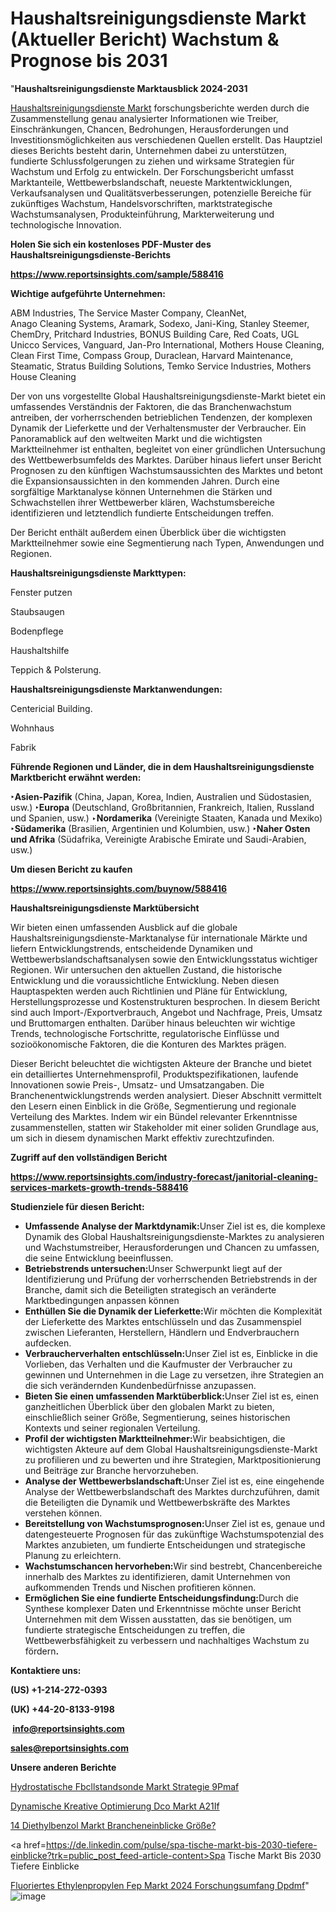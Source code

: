 # Haushaltsreinigungsdienste Markt (Aktueller Bericht) Wachstum & Prognose bis 2031

"<strong><b>Haushaltsreinigungsdienste Marktausblick 2024-2031</b></strong>

<a href=https://www.reportsinsights.com/sample/588416>Haushaltsreinigungsdienste Markt</a> forschungsberichte werden durch die Zusammenstellung genau analysierter Informationen wie Treiber, Einschränkungen, Chancen, Bedrohungen, Herausforderungen und Investitionsmöglichkeiten aus verschiedenen Quellen erstellt. Das Hauptziel dieses Berichts besteht darin, Unternehmen dabei zu unterstützen, fundierte Schlussfolgerungen zu ziehen und wirksame Strategien für Wachstum und Erfolg zu entwickeln. Der Forschungsbericht umfasst Marktanteile, Wettbewerbslandschaft, neueste Marktentwicklungen, Verkaufsanalysen und Qualitätsverbesserungen, potenzielle Bereiche für zukünftiges Wachstum, Handelsvorschriften, marktstrategische Wachstumsanalysen, Produkteinführung, Markterweiterung und technologische Innovation.

<strong><b>Holen Sie sich ein kostenloses PDF-Muster des Haushaltsreinigungsdienste-Berichts</b></strong>

<a href=https://www.reportsinsights.com/sample/588416><strong><u>https://www.reportsinsights.com/sample/588416</u></strong></a>

<strong>Wichtige aufgeführte Unternehmen:</strong>

ABM Industries, The Service Master Company, CleanNet, Anago Cleaning Systems, Aramark, Sodexo, Jani-King, Stanley Steemer, ChemDry, Pritchard Industries, BONUS Building Care, Red Coats, UGL Unicco Services, Vanguard, Jan-Pro International, Mothers House Cleaning, Clean First Time, Compass Group, Duraclean, Harvard Maintenance, Steamatic, Stratus Building Solutions, Temko Service Industries, Mothers House Cleaning

Der von uns vorgestellte Global Haushaltsreinigungsdienste-Markt bietet ein umfassendes Verständnis der Faktoren, die das Branchenwachstum antreiben, der vorherrschenden betrieblichen Tendenzen, der komplexen Dynamik der Lieferkette und der Verhaltensmuster der Verbraucher. Ein Panoramablick auf den weltweiten Markt und die wichtigsten Marktteilnehmer ist enthalten, begleitet von einer gründlichen Untersuchung des Wettbewerbsumfelds des Marktes. Darüber hinaus liefert unser Bericht Prognosen zu den künftigen Wachstumsaussichten des Marktes und betont die Expansionsaussichten in den kommenden Jahren. Durch eine sorgfältige Marktanalyse können Unternehmen die Stärken und Schwachstellen ihrer Wettbewerber klären, Wachstumsbereiche identifizieren und letztendlich fundierte Entscheidungen treffen.

Der Bericht enthält außerdem einen Überblick über die wichtigsten Marktteilnehmer sowie eine Segmentierung nach Typen, Anwendungen und Regionen.


<strong>Haushaltsreinigungsdienste Markttypen:</strong>

Fenster putzen

Staubsaugen

Bodenpflege

Haushaltshilfe

Teppich & Polsterung.

<strong>Haushaltsreinigungsdienste Marktanwendungen:</strong>

Centericial Building.

Wohnhaus

Fabrik

<strong><b>Führende Regionen und Länder, die in dem Haushaltsreinigungsdienste Marktbericht erwähnt werden:</b></strong>

<strong><b>‣Asien-Pazifik</b></strong> (China, Japan, Korea, Indien, Australien und Südostasien, usw.)
<strong><b>‣Europa</b></strong> (Deutschland, Großbritannien, Frankreich, Italien, Russland und Spanien, usw.)
‣<strong><b>Nordamerika</b></strong> (Vereinigte Staaten, Kanada und Mexiko)
<strong><b>‣Südamerika</b></strong> (Brasilien, Argentinien und Kolumbien, usw.)
<strong><b>‣Naher Osten und Afrika</b></strong> (Südafrika, Vereinigte Arabische Emirate und Saudi-Arabien, usw.)

<strong>Um diesen Bericht zu kaufen</strong>

<a href=https://www.reportsinsights.com/buynow/588416><strong><u>https://www.reportsinsights.com/buynow/588416</u></strong></a>

<strong>Haushaltsreinigungsdienste Marktübersicht</strong>

Wir bieten einen umfassenden Ausblick auf die globale Haushaltsreinigungsdienste-Marktanalyse für internationale Märkte und liefern Entwicklungstrends, entscheidende Dynamiken und Wettbewerbslandschaftsanalysen sowie den Entwicklungsstatus wichtiger Regionen. Wir untersuchen den aktuellen Zustand, die historische Entwicklung und die voraussichtliche Entwicklung. Neben diesen Hauptaspekten werden auch Richtlinien und Pläne für Entwicklung, Herstellungsprozesse und Kostenstrukturen besprochen. In diesem Bericht sind auch Import-/Exportverbrauch, Angebot und Nachfrage, Preis, Umsatz und Bruttomargen enthalten. Darüber hinaus beleuchten wir wichtige Trends, technologische Fortschritte, regulatorische Einflüsse und sozioökonomische Faktoren, die die Konturen des Marktes prägen.

Dieser Bericht beleuchtet die wichtigsten Akteure der Branche und bietet ein detailliertes Unternehmensprofil, Produktspezifikationen, laufende Innovationen sowie Preis-, Umsatz- und Umsatzangaben. Die Branchenentwicklungstrends werden analysiert. Dieser Abschnitt vermittelt den Lesern einen Einblick in die Größe, Segmentierung und regionale Verteilung des Marktes. Indem wir ein Bündel relevanter Erkenntnisse zusammenstellen, statten wir Stakeholder mit einer soliden Grundlage aus, um sich in diesem dynamischen Markt effektiv zurechtzufinden.

<strong>Zugriff auf den vollständigen Bericht</strong>

<a href=https://www.reportsinsights.com/industry-forecast/janitorial-cleaning-services-markets-growth-trends-588416><strong>https://www.reportsinsights.com/industry-forecast/janitorial-cleaning-services-markets-growth-trends-588416</strong></a>

<strong>Studienziele für diesen Bericht:</strong>
<ul>
  <li><strong>Umfassende Analyse der Marktdynamik:</strong>Unser Ziel ist es, die komplexe Dynamik des Global Haushaltsreinigungsdienste-Marktes zu analysieren und Wachstumstreiber, Herausforderungen und Chancen zu umfassen, die seine Entwicklung beeinflussen.</li>
  <li><strong>Betriebstrends untersuchen:</strong>Unser Schwerpunkt liegt auf der Identifizierung und Prüfung der vorherrschenden Betriebstrends in der Branche, damit sich die Beteiligten strategisch an veränderte Marktbedingungen anpassen können</li>
  <li><strong>Enthüllen Sie die Dynamik der Lieferkette:</strong>Wir möchten die Komplexität der Lieferkette des Marktes entschlüsseln und das Zusammenspiel zwischen Lieferanten, Herstellern, Händlern und Endverbrauchern aufdecken.</li>
  <li><strong>Verbraucherverhalten entschlüsseln:</strong>Unser Ziel ist es, Einblicke in die Vorlieben, das Verhalten und die Kaufmuster der Verbraucher zu gewinnen und Unternehmen in die Lage zu versetzen, ihre Strategien an die sich verändernden Kundenbedürfnisse anzupassen.</li>
  <li><strong>Bieten Sie einen umfassenden Marktüberblick:</strong>Unser Ziel ist es, einen ganzheitlichen Überblick über den globalen Markt zu bieten, einschließlich seiner Größe, Segmentierung, seines historischen Kontexts und seiner regionalen Verteilung.</li>
  <li><strong>Profil der wichtigsten Marktteilnehmer:</strong>Wir beabsichtigen, die wichtigsten Akteure auf dem Global Haushaltsreinigungsdienste-Markt zu profilieren und zu bewerten und ihre Strategien, Marktpositionierung und Beiträge zur Branche hervorzuheben.</li>
  <li><strong>Analyse der Wettbewerbslandschaft:</strong>Unser Ziel ist es, eine eingehende Analyse der Wettbewerbslandschaft des Marktes durchzuführen, damit die Beteiligten die Dynamik und Wettbewerbskräfte des Marktes verstehen können.</li>
  <li><strong>Bereitstellung von Wachstumsprognosen:</strong>Unser Ziel ist es, genaue und datengesteuerte Prognosen für das zukünftige Wachstumspotenzial des Marktes anzubieten, um fundierte Entscheidungen und strategische Planung zu erleichtern.</li>
  <li><strong>Wachstumschancen hervorheben:</strong>Wir sind bestrebt, Chancenbereiche innerhalb des Marktes zu identifizieren, damit Unternehmen von aufkommenden Trends und Nischen profitieren können.</li>
  <li><strong>Ermöglichen Sie eine fundierte Entscheidungsfindung:</strong>Durch die Synthese komplexer Daten und Erkenntnisse möchte unser Bericht Unternehmen mit dem Wissen ausstatten, das sie benötigen, um fundierte strategische Entscheidungen zu treffen, die Wettbewerbsfähigkeit zu verbessern und nachhaltiges Wachstum zu fördern<strong>.</strong></li>
</ul>
<strong>Kontaktiere uns:</strong>

<strong>(US) +1-214-272-0393</strong>

<strong>(UK) +44-20-8133-9198</strong>

<strong> </strong><a href=info@reportsinsights.com><strong><u>info@reportsinsights.com</u></strong></a>

<a href=sales@reportsinsights.com><strong><u>sales@reportsinsights.com</u></strong></a>

<strong>Unsere anderen Berichte</strong>

<a href=https://de.linkedin.com/pulse/hydrostatische-f%C3%BCllstandsonde-markt-strategie-9pmaf/>Hydrostatische Fbcllstandsonde Markt Strategie 9Pmaf</a>

<a href=https://de.linkedin.com/pulse/dynamische-kreative-optimierung-dco-markt-a21if/>Dynamische Kreative Optimierung Dco Markt A21If</a>

<a href=https://de.linkedin.com/pulse/14-diethylbenzol-markt-brancheneinblicke-größe?>14 Diethylbenzol Markt Brancheneinblicke Größe?</a>

<a href=https://de.linkedin.com/pulse/spa-tische-markt-bis-2030-tiefere-einblicke?trk=public_post_feed-article-content>Spa Tische Markt Bis 2030 Tiefere Einblicke</a>

<a href=https://de.linkedin.com/pulse/fluoriertes-ethylenpropylen-fep-markt-2024-forschungsumfang-dpdmf/>Fluoriertes Ethylenpropylen Fep Markt 2024 Forschungsumfang Dpdmf</a>"
![image](https://github.com/Jaayaachit/RIMedTech/assets/158452289/f4d9fbd8-1ec2-4764-8232-2c5aa6f4961e)
